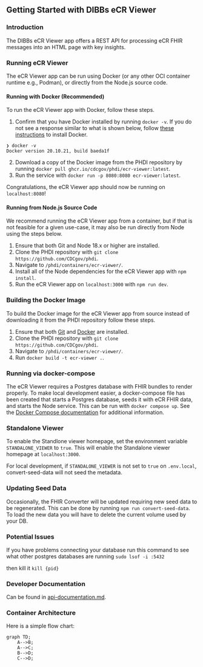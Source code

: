 ## Getting Started with DIBBs eCR Viewer

### Introduction

The DIBBs eCR Viewer app offers a REST API for processing eCR FHIR messages into an HTML page with key insights.

### Running eCR Viewer

The eCR Viewer app can be run using Docker (or any other OCI container runtime e.g., Podman), or directly from the Node.js source code.

#### Running with Docker (Recommended)

To run the eCR Viewer app with Docker, follow these steps.

1. Confirm that you have Docker installed by running `docker -v`. If you do not see a response similar to what is shown below, follow [these instructions](https://docs.docker.com/get-docker/) to install Docker.

```
❯ docker -v
Docker version 20.10.21, build baeda1f
```

2. Download a copy of the Docker image from the PHDI repository by running `docker pull ghcr.io/cdcgov/phdi/ecr-viewer:latest`.
3. Run the service with `docker run -p 8080:8080 ecr-viewer:latest`.

Congratulations, the eCR Viewer app should now be running on `localhost:8080`!

#### Running from Node.js Source Code

We recommend running the eCR Viewer app from a container, but if that is not feasible for a given use-case, it may also be run directly from Node using the steps below.

1. Ensure that both Git and Node 18.x or higher are installed.
2. Clone the PHDI repository with `git clone https://github.com/CDCgov/phdi`.
3. Navigate to `/phdi/containers/ecr-viewer/`.
4. Install all of the Node dependencies for the eCR Viewer app with `npm install`.
5. Run the eCR Viewer app on `localhost:3000` with `npm run dev`.

### Building the Docker Image

To build the Docker image for the eCR Viewer app from source instead of downloading it from the PHDI repository follow these steps.

1. Ensure that both [Git](https://git-scm.com/book/en/v2/Getting-Started-Installing-Git) and [Docker](https://docs.docker.com/get-docker/) are installed.
2. Clone the PHDI repository with `git clone https://github.com/CDCgov/phdi`.
3. Navigate to `/phdi/containers/ecr-viewer/`.
4. Run `docker build -t ecr-viewer .`.

### Running via docker-compose

The eCR Viewer requires a Postgres database with FHIR bundles to render properly. To make local development easier, a docker-compose file has been created that starts a Postgres database, seeds it with eCR FHIR data, and starts the Node service. This can be run with `docker compose up`. See the [Docker Compose documentation](https://docs.docker.com/engine/reference/commandline/compose_up/) for additional information.

### Standalone Viewer 

To enable the Standlone viewer homepage, set the environment variable `STANDALONE_VIEWER` to `true`. This will enable the Standalone viewer homepage at `localhost:3000`.

For local development, if `STANDALONE_VIEWER` is not set to `true` on `.env.local`, convert-seed-data will not seed the metadata.

### Updating Seed Data

Occasionally, the FHIR Converter will be updated requiring new seed data to be regenerated. This can be done by running `npm run convert-seed-data`. To load the new data you will have to delete the current volume used by your DB.

### Potential Issues

If you have problems connecting your database run this command to see what other postgres databases are running
`sudo lsof -i :5432`

then kill it
`kill {pid}`

### Developer Documentation
Can be found in [api-documentation.md](api-documentation.md).

### Container Architecture
Here is a simple flow chart:

```mermaid
graph TD;
    A-->B;
    A-->C;
    B-->D;
    C-->D;
``` 